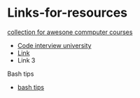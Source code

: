 # Links-for-resources

[collection for awesone commputer courses](https://github.com/prakhar1989/awesome-courses)
* [Code interview university](https://github.com/jwasham/coding-interview-university)
* [Link](https://github.com/jwasham/coding-interview-university)
* Link 3



Bash tips
* [bash tips](https://github.com/vsbuffalo/devnotes/wiki/Bash-Script-Tips)
